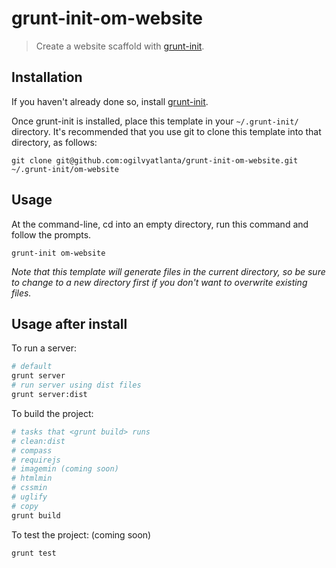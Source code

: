 # grunt-init-om-website

> Create a website scaffold with [grunt-init][].

[grunt-init]: http://gruntjs.com/project-scaffolding

## Installation
If you haven't already done so, install [grunt-init][].

Once grunt-init is installed, place this template in your `~/.grunt-init/` directory. It's recommended that you use git to clone this template into that directory, as follows:

```
git clone git@github.com:ogilvyatlanta/grunt-init-om-website.git ~/.grunt-init/om-website
```

## Usage

At the command-line, cd into an empty directory, run this command and follow the prompts.

```
grunt-init om-website
```

_Note that this template will generate files in the current directory, so be sure to change to a new directory first if you don't want to overwrite existing files._


## Usage after install

To run a server:

```bash
# default
grunt server
# run server using dist files
grunt server:dist
```

To build the project:

```bash
# tasks that <grunt build> runs
# clean:dist
# compass
# requirejs
# imagemin (coming soon)
# htmlmin
# cssmin
# uglify
# copy
grunt build
```

To test the project: (coming soon)

```
grunt test
```
